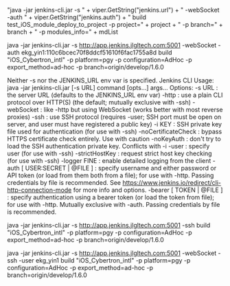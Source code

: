 "java -jar jenkins-cli.jar -s " + viper.GetString("jenkins.url") + " -webSocket -auth " + viper.GetString("jenkins.auth") + " build test_iOS_module_deploy_to_project -p project=" + project + " -p branch=" + branch + " -p modules_info=" + mdList




java -jar jenkins-cli.jar -s http://app.jenkins.jlgltech.com:5001 -webSocket -auth ekg_yin1:110c6bcec70f8ddcf51610f6fac1755a8d build "iOS_Cybertron_intl" -p platform=pgy -p configuration=AdHoc -p export_method=ad-hoc -p branch=origin/develop/1.6.0

Neither -s nor the JENKINS_URL env var is specified.
Jenkins CLI
Usage: java -jar jenkins-cli.jar [-s URL] command [opts...] args...
Options:
 -s URL              : the server URL (defaults to the JENKINS_URL env var)
 -http               : use a plain CLI protocol over HTTP(S) (the default; mutually exclusive with -ssh)
 -webSocket          : like -http but using WebSocket (works better with most reverse proxies)
 -ssh                : use SSH protocol (requires -user; SSH port must be open on server, and user must have registered a public key)
 -i KEY              : SSH private key file used for authentication (for use with -ssh)
 -noCertificateCheck : bypass HTTPS certificate check entirely. Use with caution
 -noKeyAuth          : don't try to load the SSH authentication private key. Conflicts with -i
 -user               : specify user (for use with -ssh)
 -strictHostKey      : request strict host key checking (for use with -ssh)
 -logger FINE        : enable detailed logging from the client
 -auth [ USER:SECRET | @FILE ] : specify username and either password or API token (or load from them both from a file);
                                 for use with -http.
                                 Passing credentials by file is recommended.
                                 See https://www.jenkins.io/redirect/cli-http-connection-mode for more info and options.
 -bearer [ TOKEN | @FILE ]     : specify authentication using a bearer token (or load the token from file);
                                 for use with -http. Mutually exclusive with -auth.
                                 Passing credentials by file is recommended.

java -jar jenkins-cli.jar -s http://app.jenkins.jlgltech.com:5001 -ssh build "iOS_Cybertron_intl" -p platform=pgy -p configuration=AdHoc -p export_method=ad-hoc -p branch=origin/develop/1.6.0

java -jar jenkins-cli.jar -s http://app.jenkins.jlgltech.com:5001 -webSocket -ssh -user ekg_yin1 build "iOS_Cybertron_intl" -p platform=pgy -p configuration=AdHoc -p export_method=ad-hoc -p branch=origin/develop/1.6.0